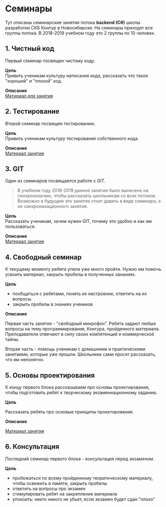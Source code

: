 Семинары
========

Тут описаны семинарские занятия потока **backend (C#)** школы разработки СКБ Контур в Новосибирске.
На семинары приходят все группы потока. В 2018-2019 учебном году это 2 группы по 10 человек.

## 1. Чистный код

Первый семинар посвящен чистому коду. 

**Цель**  
Привить ученикам культуру написания кода, рассказать что такое "хороший" и "плохой" код.

**Описание**  
[Матириал для занятия](https://github.com/kontur-course-nsk/lecture/tree/master/CleanCode)

## 2. Тестирование

Второй семинар посвящен тестированию. 

**Цель**  
Привить ученикам культуру тестирования собственного кода.

**Описание**  
[Материал занятия](https://github.com/kontur-course-nsk/lecture/tree/master/Testing)

## 3. GIT

Один из семинаров посвящается работе с GIT. 

> В учебном году 2018-2019 данное занятие было вынесено на синхронизачию, чтобы рассказать школьникам со всех потоков.
> Возможно в будущем это занятие стоит давать в виде симинара, а не синхронихационного занятия.

**Цель**  
Рассказать ученикам, зачем нужен GIT, почему это удобно и как им пользоваться.

**Описание**  
[Материал занятия](https://github.com/kontur-course-nsk/lecture/tree/master/Git)

## 4. Свободный семинар

К текущему моменту ребята упели уже много пройти. Нужно им помочь усвоить материал, закрыть пробелы в полученных зананиях.

**Цель**  

- пообщаться с ребятами, понять их настроение, ответить на их вопросы
- закрыть пробелы в знаниях учеников

**Описание**

Первая часть занятия - "свободный микрофон". Ребята задают любые вопросы на тему программирования, Контура, пройденного материала. Преподаватели отвечают в силу своих компетенций и коммерческой тайны.

Вторая часть - помощь ученикам с домашними и практическими занятиями, которые уже прошли. Школьники сами просят рассказать, что им непонятно.

## 5. Основы проектирования

К концу первого блока рассказываем про основы проектирования, чтобы подготовить ребят к творческому экзаменнационному заданию.

**Цель**  

Рассказать ребять про основые принципы проектирования.

**Описание**  

[Материал занятия](https://github.com/kontur-course-nsk/lecture/tree/master/design)

## 6. Консультация

Последний семинар первого блока - консультация перед экзаменом. 

**Цель**  

- пробежаться по всему пройденному теоритическому материалу, чтобы освежить в памяти, закрыть пробелы
- ответить на вопросы про экзамен
- стимулировать ребят на закрепление материала
- упокоить: никто никого не убьет, если экзамен будет сдан "плохо"
